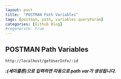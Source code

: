 ```yaml
---
layout: post
title:  "POSTMAN Path Variables"
tags: [postman, path, variables queryParam]
categories: [Github Blog]
#regenerate: true
---
```





## POSTMAN Path Variables

 ```text
 http://localhost/getUserInfo/:id
 ```

___:(세미콜론)으로 입력하면 자동으로 path var가 생성됩니다.___
